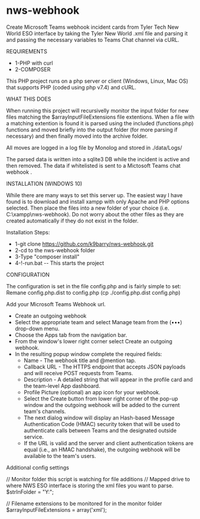 # nws-webhook

  Create Microsoft Teams webhook incident cards from Tyler Tech New World ESO interface by taking the Tyler New World .xml file and parsing it 
  and passing the necessary variables to Teams Chat channel via cURL.
  
REQUIREMENTS
- 1-PHP with curl
- 2-COMPOSER

This PHP project runs on a php server or client (Windows, Linux, Mac OS) that supports PHP (coded using php v7.4) and cURL.

WHAT THIS DOES

  When running this project will recursivelly monitor the input folder for new files matching the $arrayInputFileExtensions file 
  extentions.  When a file with a matching extention is found it is parsed using the included (functions.php) functions and moved 
  briefly into the output folder (for more parsing if necessary) and then finally moved into the archive folder.  
  
  All moves are logged in a log file by Monolog and stored in ./data/Logs/  
  
  The parsed data is written into a sqlite3 DB while the incident is active and then removed.  The data if whitelisted is sent to a Mictosoft Teams chat webhook .

INSTALLATION (WINDOWS 10)

  While there are many ways to set this server up.  The easiest way I have found is to download and install xampp with only Apache 
  and PHP options selected.  Then place the files into a new folder of your choice (i.e. C:\xampp\nws-webhook).  Do not worry about the 
  other files as they are created automatically if they do not exist in the folder.
  


Installation Steps:
- 1-git clone https://github.com/k9barry/nws-webhook.git
- 2-cd to the nws-webhook folder
- 3-Type "composer install"
- 4-!-run.bat  --  This starts the project


CONFIGURATION

The configuration is set in the file config.php and is fairly simple to set:
Remane config.php.dist to config.php (cp ./config.php.dist config.php)

Add your Microsoft Teams Webhook url.
* Create an outgoing webhook
* Select the appropriate team and select Manage team from the (•••) drop-down menu.
* Choose the Apps tab from the navigation bar.
* From the window's lower right corner select Create an outgoing webhook.
* In the resulting popup window complete the required fields:
  * Name - The webhook title and @mention tap.
  * Callback URL - The HTTPS endpoint that accepts JSON payloads and will receive POST requests from Teams.
  * Description - A detailed string that will appear in the profile card and the team-level App dashboard.
  * Profile Picture (optional) an app icon for your webhook.
  * Select the Create button from lower right corner of the pop-up window and the outgoing webhook will be added to the current team's channels.
  * The next dialog window will display an Hash-based Message Authentication Code (HMAC) security token that will be used to authenticate calls between Teams and the designated outside service.
  * If the URL is valid and the server and client authentication tokens are equal (i.e., an HMAC handshake), the outgoing webhook will be available to the team's users.

Additional config settings

// Monitor folder this script is watching for file additions
// Mapped drive to where NWS ESO interface is storing the xml files you want to parse.
$strInFolder = "Y:";

// Filename extensions to be monitored for in the monitor folder
$arrayInputFileExtensions = array('xml');
